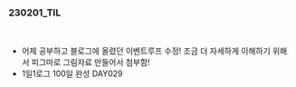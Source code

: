 ### 230201_TIL

<br>

* 어제 공부하고 블로그에 올렸던 이벤트루프 수정! 조금 더 자세하게 이해하기 위해서 피그마로 그림자료 만들어서 첨부함!
* 1일1로그 100일 완성 DAY029
